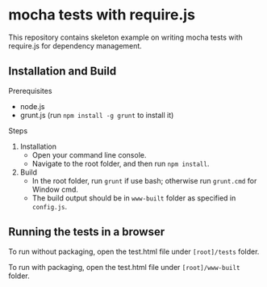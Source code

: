 # mocha tests with require.js

This repository contains skeleton example on writing mocha tests with require.js for dependency management.

## Installation and Build

Prerequisites

* node.js
* grunt.js (run `npm install -g grunt` to install it)

Steps

1. Installation
   * Open your command line console.
   * Navigate to the root folder, and then run `npm install`.
2. Build
   * In the root folder, run `grunt` if use bash; otherwise run `grunt.cmd` for Window cmd.
   * The build output should be in `www-built` folder as specified in `config.js`.

## Running the tests in a browser

To run without packaging, open the test.html file under `[root]/tests` folder.

To run with packaging, open the test.html file under `[root]/www-built` folder.